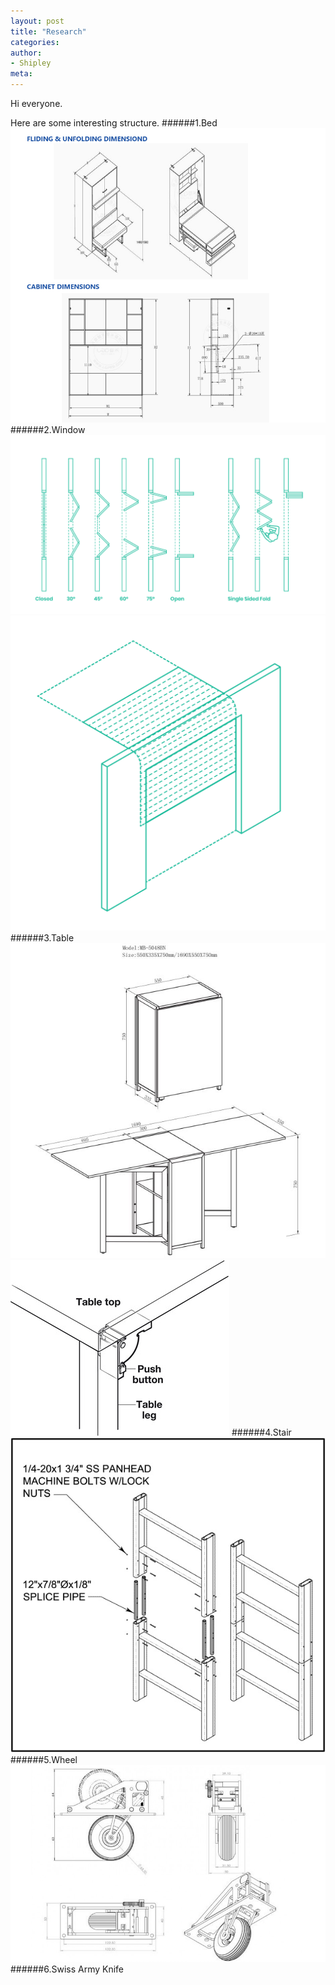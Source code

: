 ```yaml
---
layout: post
title: "Research"
categories:
author:
- Shipley
meta:
---
```

Hi everyone.

Here are some interesting structure.
######1.Bed
![bed](https://raw.githubusercontent.com/Shipley-XinyuWang/3yr-Studio-Flexibility/master/assets/bed/H94b0dbd0482d496d84a55d.jpg)
######2.Window
![window1](https://raw.githubusercontent.com/Shipley-XinyuWang/3yr-Studio-Flexibility/master/assets/Window/5c152d04dab576d28b76bc8f_Dimensions-Guide-Buildings-Door-Operation-Folding-Doors-Operation%20(1).jpg)
![](https://raw.githubusercontent.com/Shipley-XinyuWang/3yr-Studio-Flexibility/master/assets/Window/5c152df0dab576f58776bcce_Dimensions-Guide-Buildings-Door-Operation-Overhead-Coiling-Doors-3D.jpg)
######3.Table
![1](https://raw.githubusercontent.com/Shipley-XinyuWang/3yr-Studio-Flexibility/master/assets/Structure/103f.jpg)
![joint](https://github.com/Shipley-XinyuWang/3yr-Studio-Flexibility/blob/master/assets/Structure/01472982_0.jpg?raw=true)
######4.Stair
![stair](https://github.com/Shipley-XinyuWang/3yr-Studio-Flexibility/blob/master/assets/Structure/ladder-splice-assembly.jpg?raw=true)
######5.Wheel
![wheel](https://github.com/Shipley-XinyuWang/3yr-Studio-Flexibility/blob/master/assets/Structure/electric-retract-for-glider-1-5_2.jpg?raw=true)
######6.Swiss Army Knife
